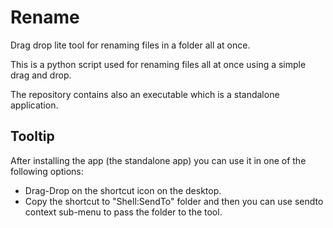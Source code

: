 # Rename
Drag drop lite tool for renaming files in a folder all at once.

This is a python script used for renaming files all at once using a simple drag and drop.

The repository contains also an executable which is a standalone application.

## Tooltip
After installing the app (the standalone app) you can use it in one of the following options:
- Drag-Drop on the shortcut icon on the desktop.
- Copy the shortcut to "Shell:SendTo" folder and then you can use sendto context sub-menu to pass the folder to the tool.

